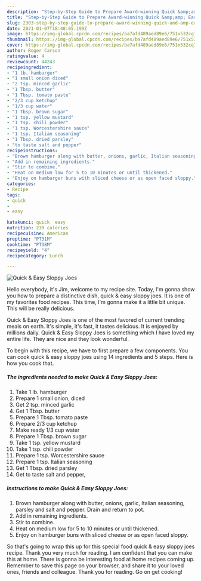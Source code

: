 ```yaml
---
description: "Step-by-Step Guide to Prepare Award-winning Quick &amp;amp; Easy Sloppy Joes"
title: "Step-by-Step Guide to Prepare Award-winning Quick &amp;amp; Easy Sloppy Joes"
slug: 2303-step-by-step-guide-to-prepare-award-winning-quick-and-amp-easy-sloppy-joes
date: 2021-01-07T18:48:05.199Z
image: https://img-global.cpcdn.com/recipes/ba7afd489aed89e6/751x532cq70/quick-easy-sloppy-joes-recipe-main-photo.jpg
thumbnail: https://img-global.cpcdn.com/recipes/ba7afd489aed89e6/751x532cq70/quick-easy-sloppy-joes-recipe-main-photo.jpg
cover: https://img-global.cpcdn.com/recipes/ba7afd489aed89e6/751x532cq70/quick-easy-sloppy-joes-recipe-main-photo.jpg
author: Roger Carson
ratingvalue: 4
reviewcount: 44243
recipeingredient:
- "1 lb. hamburger"
- "1 small onion diced"
- "2 tsp. minced garlic"
- "1 Tbsp. butter"
- "1 Tbsp. tomato paste"
- "2/3 cup ketchup"
- "1/3 cup water"
- "1 Tbsp. brown sugar"
- "1 tsp. yellow mustard"
- "1 tsp. chili powder"
- "1 tsp. Worcestershire sauce"
- "1 tsp. Italian seasoning"
- "1 Tbsp. dried parsley"
- "to taste salt and pepper"
recipeinstructions:
- "Brown hamburger along with butter, onions, garlic, Italian seasoning, parsley and salt and pepper. Drain and return to pot."
- "Add in remaining ingredients."
- "Stir to combine."
- "Heat on medium low for 5 to 10 minutes or until thickened."
- "Enjoy on hamburger buns with sliced cheese or as open faced sloppy."
categories:
- Recipe
tags:
- quick
- 
- easy

katakunci: quick  easy 
nutrition: 230 calories
recipecuisine: American
preptime: "PT31M"
cooktime: "PT38M"
recipeyield: "4"
recipecategory: Lunch

---
```



![Quick &amp; Easy Sloppy Joes](https://img-global.cpcdn.com/recipes/ba7afd489aed89e6/751x532cq70/quick-easy-sloppy-joes-recipe-main-photo.jpg)

Hello everybody, it's Jim, welcome to my recipe site. Today, I'm gonna show you how to prepare a distinctive dish, quick &amp; easy sloppy joes. It is one of my favorites food recipes. This time, I'm gonna make it a little bit unique. This will be really delicious.

Quick &amp; Easy Sloppy Joes is one of the most favored of current trending meals on earth. It's simple, it's fast, it tastes delicious. It is enjoyed by millions daily. Quick &amp; Easy Sloppy Joes is something which I have loved my entire life. They are nice and they look wonderful.




To begin with this recipe, we have to first prepare a few components. You can cook quick &amp; easy sloppy joes using 14 ingredients and 5 steps. Here is how you cook that.

<!--inarticleads1-->

##### The ingredients needed to make Quick &amp; Easy Sloppy Joes:

1. Take 1 lb. hamburger
1. Prepare 1 small onion, diced
1. Get 2 tsp. minced garlic
1. Get 1 Tbsp. butter
1. Prepare 1 Tbsp. tomato paste
1. Prepare 2/3 cup ketchup
1. Make ready 1/3 cup water
1. Prepare 1 Tbsp. brown sugar
1. Take 1 tsp. yellow mustard
1. Take 1 tsp. chili powder
1. Prepare 1 tsp. Worcestershire sauce
1. Prepare 1 tsp. Italian seasoning
1. Get 1 Tbsp. dried parsley
1. Get to taste salt and pepper,




<!--inarticleads2-->

##### Instructions to make Quick &amp; Easy Sloppy Joes:

1. Brown hamburger along with butter, onions, garlic, Italian seasoning, parsley and salt and pepper. Drain and return to pot.
1. Add in remaining ingredients.
1. Stir to combine.
1. Heat on medium low for 5 to 10 minutes or until thickened.
1. Enjoy on hamburger buns with sliced cheese or as open faced sloppy.




So that's going to wrap this up for this special food quick &amp; easy sloppy joes recipe. Thank you very much for reading. I am confident that you can make this at home. There is gonna be interesting food at home recipes coming up. Remember to save this page on your browser, and share it to your loved ones, friends and colleague. Thank you for reading. Go on get cooking!
